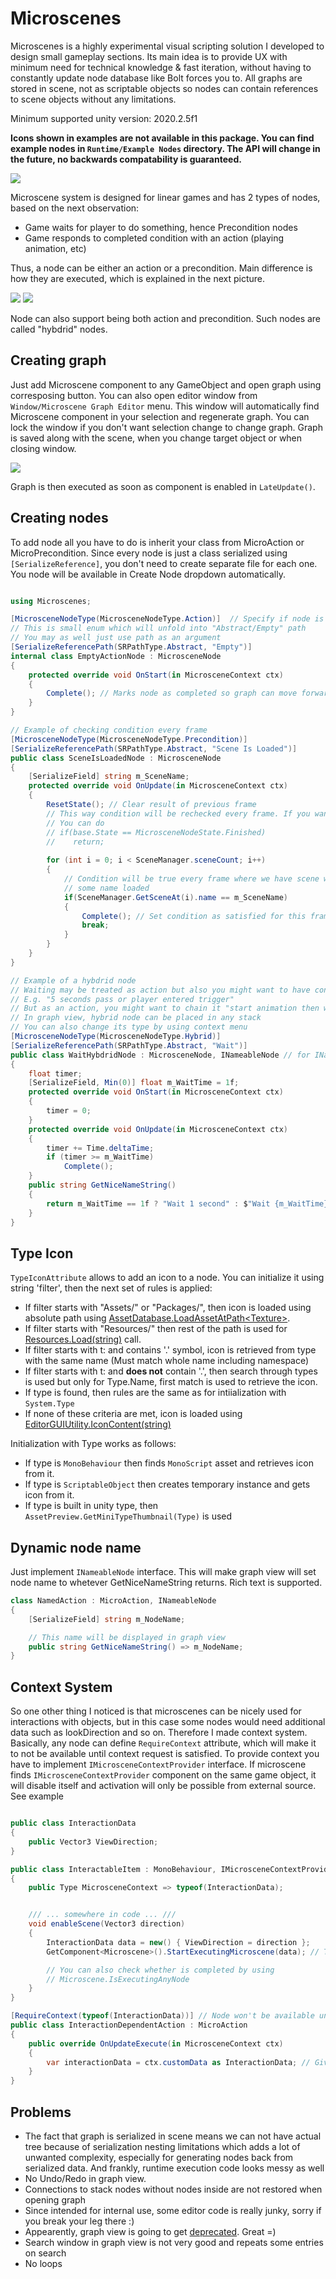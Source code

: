# Microscenes
Microscenes is a highly experimental visual scripting solution I developed to design small gameplay sections.
Its main idea is to provide UX with minimum need for technical knowledge & fast iteration, without having to constantly update node database like Bolt forces you to.
All graphs are stored in scene, not as scriptable objects so nodes can contain references to scene objects without any limitations.

Minimum supported unity version: 2020.2.5f1

**Icons shown in examples are not available in this package. You can find example nodes in `Runtime/Example Nodes` directory.
The API will change in the future, no backwards compatability is guaranteed.**

![](Git/Example.png)

Microscene system is designed for linear games and has 2 types of nodes, based on the next observation:
- Game waits for player to do something, hence Precondition nodes
- Game responds to completed condition with an action (playing animation, etc)

Thus, a node can be either an action or a precondition. Main difference is how they are executed, which is explained in the next picture.

![](Git/Rules.png)
![](Git/Mixing.png)

Node can also support being both action and precondition. Such nodes are called "hybdrid" nodes.

## Creating graph
Just add Microscene component to any GameObject and open graph using corresposing button. You can also open editor window from `Window/Microscene Graph Editor` menu. This window will automatically find Microscene component in your selection and regenerate graph. You can lock the window if you don't want selection change to change graph.
Graph is saved along with the scene, when you change target object or when closing window.

![](Git/EditorWindow.png)

Graph is then executed as soon as component is enabled in `LateUpdate()`.


## Creating nodes
To add node all you have to do is inherit your class from MicroAction or MicroPrecondition. Since every node is just a class serialized using `[SerializeReference]`, you don't need to create separate file for each one.
You node will be available in Create Node dropdown automatically.

```csharp

using Microscenes;

[MicrosceneNodeType(MicrosceneNodeType.Action)]  // Specify if node is action, precondition or hybrid
// This is small enum which will unfold into "Abstract/Empty" path
// You may as well just use path as an argument
[SerializeReferencePath(SRPathType.Abstract, "Empty")] 
internal class EmptyActionNode : MicrosceneNode
{
    protected override void OnStart(in MicrosceneContext ctx)
    {
        Complete(); // Marks node as completed so graph can move forward
    }
}

// Example of checking condition every frame
[MicrosceneNodeType(MicrosceneNodeType.Precondition)]
[SerializeReferencePath(SRPathType.Abstract, "Scene Is Loaded")]
public class SceneIsLoadedNode : MicrosceneNode
{
    [SerializeField] string m_SceneName;
    protected override void OnUpdate(in MicrosceneContext ctx)
    {
        ResetState(); // Clear result of previous frame
        // This way condition will be rechecked every frame. If you want to check for condition once and not clear result
        // You can do 
        // if(base.State == MicrosceneNodeState.Finished)
        //    return;
        
        for (int i = 0; i < SceneManager.sceneCount; i++)
        {
            // Condition will be true every frame where we have scene with 
            // some name loaded
            if(SceneManager.GetSceneAt(i).name == m_SceneName)
            {
                Complete(); // Set condition as satisfied for this frame
                break;
            }
        }
    }
}

// Example of a hybdrid node
// Waiting may be treated as action but also you might want to have condition
// E.g. "5 seconds pass or player entered trigger"
// But as an action, you might want to chain it "start animation then wait 1 sec"
// In graph view, hybrid node can be placed in any stack 
// You can also change its type by using context menu
[MicrosceneNodeType(MicrosceneNodeType.Hybrid)]
[SerializeReferencePath(SRPathType.Abstract, "Wait")]
public class WaitHybdridNode : MicrosceneNode, INameableNode // for INameableNode explanation see Dynamic Node Name
{
    float timer;
    [SerializeField, Min(0)] float m_WaitTime = 1f;
    protected override void OnStart(in MicrosceneContext ctx)
    {
        timer = 0;
    }
    protected override void OnUpdate(in MicrosceneContext ctx)
    {
        timer += Time.deltaTime;
        if (timer >= m_WaitTime)
            Complete();
    }
    public string GetNiceNameString()
    {
        return m_WaitTime == 1f ? "Wait 1 second" : $"Wait {m_WaitTime} seconds";
    }
}
```


## Type Icon
`TypeIconAttribute` allows to add an icon to a node. You can initialize it using string 'filter', then the next set of rules is applied:
* If filter starts with "Assets/" or "Packages/", then icon is loaded using absolute path using  [AssetDatabase.LoadAssetAtPath\<Texture>](https://docs.unity3d.com/ScriptReference/AssetDatabase.LoadAssetAtPath.html).
* If filter starts with "Resources/" then rest of the path is used for [Resources.Load(string)](https://docs.unity3d.com/ScriptReference/Resources.Load.html) call.</br>
* If filter starts with t: and contains '.' symbol, icon is retrieved from type with the same name (Must match whole name including namespace)</br>
* If filter starts with t: and <b>does not</b> contain '.', then search through types is used but only for Type.Name, first match is used to retrieve the icon. </br>
* If type is found, then rules are the same as for intiialization with `System.Type`
* If none of these criteria are met, icon is loaded using [EditorGUIUtility.IconContent(string)](https://docs.unity3d.com/ScriptReference/EditorGUIUtility.IconContent.html)

Initialization with Type works as follows:
* If type is `MonoBehaviour` then finds `MonoScript` asset and retrieves icon from it.
* If type is `ScriptableObject` then creates temporary instance and gets icon from it.
* If type is built in unity type, then `AssetPreview.GetMiniTypeThumbnail(Type)` is used

## Dynamic node name
Just implement `INameableNode` interface. This will make graph view will set node name to whetever GetNiceNameString returns.
Rich text is supported.
```csharp
class NamedAction : MicroAction, INameableNode
{
    [SerializeField] string m_NodeName;

    // This name will be displayed in graph view
    public string GetNiceNameString() => m_NodeName;
}
```

## Context System
So one other thing I noticed is that microscenes can be nicely used for interactions with objects, but in this case some nodes would need additional data such as lookDirection and so on. Therefore I made context system. Basically, any node can define `RequireContext` attribute, which will make it to not be available until context request is satisfied.
To provide context you have to implement `IMicrosceneContextProvider` interface. If microscene finds `IMicrosceneContextProvider` component on the same game object, it will disable itself and activation will only be possible from external source. See example

```csharp

public class InteractionData
{
    public Vector3 ViewDirection;
}

public class InteractableItem : MonoBehaviour, IMicrosceneContextProvider
{
    public Type MicrosceneContext => typeof(InteractionData);


    /// ... somewhere in code ... ///
    void enableScene(Vector3 direction)
    {
        InteractionData data = new() { ViewDirection = direction };
        GetComponent<Microscene>().StartExecutingMicroscene(data); // This will enable microscene

        // You can also check whether is completed by using
        // Microscene.IsExecutingAnyNode
    }
}

[RequireContext(typeof(InteractionData))] // Node won't be available unless Microscene has component which provides such context
public class InteractionDependentAction : MicroAction
{
    public override OnUpdateExecute(in MicrosceneContext ctx)
    {
        var interactionData = ctx.customData as InteractionData; // Given custom data
    }
}
```

## Problems
* The fact that graph is serialized in scene means we can not have actual tree because of serialization nesting limitations which adds a lot of unwanted complexity, especially for generating nodes back from serialized data. And frankly, runtime execution code looks messy as well
* No Undo/Redo in graph view.
* Connections to stack nodes without nodes inside are not restored when opening graph
* Since intended for internal use, some editor code is really junky, sorry if you break your leg there :)
* Appearently, graph view is going to get [deprecated](https://forum.unity.com/threads/graph-tool-foundation.1057667/page-2#post-8098055). Great =)
* Search window in graph view is not very good and repeats some entries on search
* No loops

